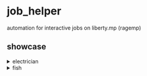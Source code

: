 # job_helper
automation for interactive jobs on liberty.mp (ragemp)

## showcase
<details>
  <summary>electrician</summary>
  
  https://github.com/clauadv/job_helper/assets/26169415/0557e57d-720a-4b3c-9c67-e32edbff8ec9
</details>

<details>
  <summary>fish</summary>
 
  https://github.com/clauadv/job_helper/assets/26169415/e27418e3-7bd2-4ea7-a7af-90c8a16eaa5f
</details>
